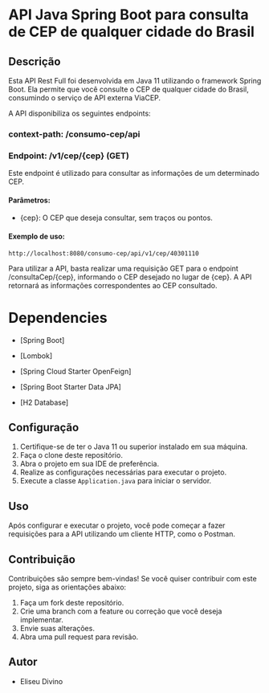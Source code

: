 # API Java Spring Boot para consulta de CEP de qualquer cidade do Brasil

## Descrição
Esta API Rest Full foi desenvolvida em Java 11 utilizando o framework Spring Boot. Ela permite que você consulte o CEP de qualquer cidade do Brasil, consumindo o serviço de API externa ViaCEP.

A API disponibiliza os seguintes endpoints:

### context-path: /consumo-cep/api

### Endpoint: /v1/cep/{cep} (GET)
Este endpoint é utilizado para consultar as informações de um determinado CEP.

#### Parâmetros:

- {cep}: O CEP que deseja consultar, sem traços ou pontos.

#### Exemplo de uso: 
```
http://localhost:8080/consumo-cep/api/v1/cep/40301110
```

Para utilizar a API, basta realizar uma requisição GET para o endpoint /consultaCep/{cep}, informando o CEP desejado no lugar de {cep}. A API retornará as informações correspondentes ao CEP consultado.

# Dependencies

- [Spring Boot]

- [Lombok]
  
- [Spring Cloud Starter OpenFeign]

- [Spring Boot Starter Data JPA]

- [H2 Database]


## Configuração
1. Certifique-se de ter o Java 11 ou superior instalado em sua máquina.
2. Faça o clone deste repositório.
3. Abra o projeto em sua IDE de preferência.
4. Realize as configurações necessárias para executar o projeto.
5. Execute a classe `Application.java` para iniciar o servidor.

## Uso
Após configurar e executar o projeto, você pode começar a fazer requisições para a API utilizando um cliente HTTP, como o Postman.

## Contribuição
Contribuições são sempre bem-vindas! Se você quiser contribuir com este projeto, siga as orientações abaixo:

1. Faça um fork deste repositório.
2. Crie uma branch com a feature ou correção que você deseja implementar.
3. Envie suas alterações.
4. Abra uma pull request para revisão.

## Autor
- Eliseu Divino


